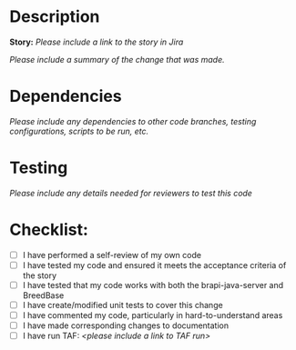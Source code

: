 # Description
**Story:** _Please include a link to the story in Jira_

_Please include a summary of the change that was made._



# Dependencies
_Please include any dependencies to other code branches, testing configurations, scripts to be run, etc._

# Testing
_Please include any details needed for reviewers to test this code_


# Checklist:

- [ ] I have performed a self-review of my own code
- [ ] I have tested my code and ensured it meets the acceptance criteria of the story
- [ ] I have tested that my code works with both the brapi-java-server and BreedBase
- [ ] I have create/modified unit tests to cover this change
- [ ] I have commented my code, particularly in hard-to-understand areas
- [ ] I have made corresponding changes to documentation
- [ ] I have run TAF: _\<please include a link to TAF run>_
